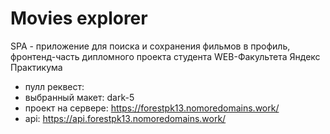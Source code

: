 # Movies explorer
SPA - приложение для поиска и сохранения фильмов в профиль, фронтенд-часть дипломного проекта студента WEB-Факультета Яндекс Практикума

* пулл реквест: 
* выбранный макет: dark-5
* проект на сервере: https://forestpk13.nomoredomains.work/
* api: https://api.forestpk13.nomoredomains.work/